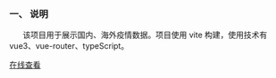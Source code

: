 ### 一、 说明
<p style="text-indent:24px;">该项目用于展示国内、海外疫情数据。项目使用 vite 构建，使用技术有 vue3、vue-router、typeScript。</p>

[在线查看](http://175.178.214.10:8090)

